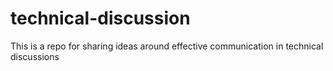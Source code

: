 # technical-discussion
This is a repo for sharing ideas around effective communication in technical discussions
